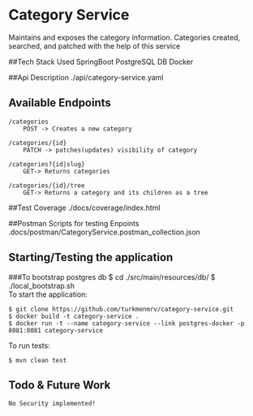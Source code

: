 # Category Service
Maintains and exposes the category information. Categories created, searched, and patched with the help of this service

##Tech Stack Used
    SpringBoot
    PostgreSQL DB
    Docker
    
##Api Description
    ./api/category-service.yaml

## Available Endpoints
    /categories
        POST -> Creates a new category
    
    /categories/{id}
        PATCH -> patches(updates) visibility of category
    
    /categories?{id|slug}
        GET-> Returns categories
    
    /categories/{id}/tree
        GET-> Returns a category and its children as a tree

##Test Coverage
    ./docs/coverage/index.html
    
##Postman Scripts for testing Enpoints
    .docs/postman/CategoryService.postman_collection.json

## Starting/Testing the application
###To bootstrap postgres db 
     $ cd  ./src/main/resources/db/
     $ ./local_bootstrap.sh  
To start the application:

    $ git clone https://github.com/turkmenmrv/category-service.git
    $ docker build -t category-service .
    $ docker run -t --name category-service --link postgres-docker -p 8081:8081 category-service
    
To run tests:
    
    $ mvn clean test

## Todo & Future Work
    No Security implemented!


